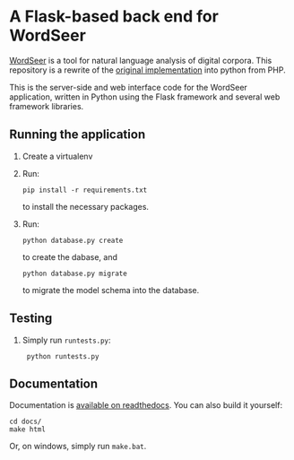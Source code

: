 # A Flask-based back end for WordSeer

[WordSeer](http://wordseer.berkeley.edu/) is a tool for natural language
analysis of digital corpora. This repository is a rewrite of the [original 
implementation](https://bitbucket.org/silverasm/wordseer/overview) into python
from PHP.

This is the server-side and web interface code for the WordSeer application,
written in Python using the Flask framework and several web framework libraries.

## Running the application
1.  Create a virtualenv
2.  Run:

        pip install -r requirements.txt

    to install the necessary packages.
3.  Run:

        python database.py create

    to create the dabase, and

        python database.py migrate

    to migrate the model schema into the database.

## Testing
1. Simply run `runtests.py`:

        python runtests.py

## Documentation

Documentation is
[available on readthedocs](http://wordseer-flask.readthedocs.org). You can also
build it yourself:

	cd docs/
	make html

Or, on windows, simply run `make.bat`.


